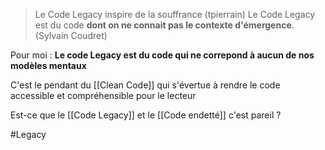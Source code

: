 > Le Code Legacy inspire de la souffrance (tpierrain)
> Le Code Legacy est du code **dont on ne connait pas le contexte d'émergence**. (Sylvain Coudret)

Pour moi : **Le code Legacy est du code qui ne correpond à aucun de nos modèles mentaux**

C'est le pendant du [[Clean Code]] qui s'évertue à rendre le code accessible et compréhensible pour le lecteur

Est-ce que le [[Code Legacy]] et le [[Code endetté]] c'est pareil ? 

#Legacy